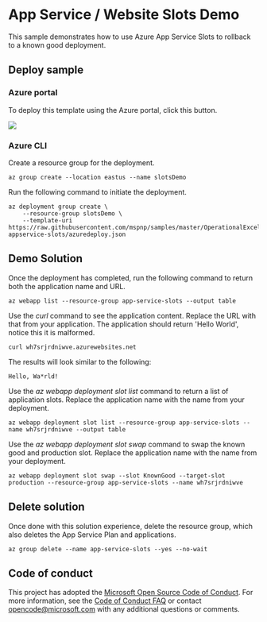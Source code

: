 # App Service / Website Slots Demo

This sample demonstrates how to use Azure App Service Slots to rollback to a known good deployment.

## Deploy sample

### Azure portal

To deploy this template using the Azure portal, click this button.

<a href="https://portal.azure.com/#create/Microsoft.Template/uri/https%3A%2F%2Fraw.githubusercontent.com%2Fmspnp%2Fsamples%2Fmaster%2FOperationalExcellence%2Fazure-appservice-slots%2Fazuredeploy.json" target="_blank">
    <img src="http://azuredeploy.net/deploybutton.png"/>
</a>  

### Azure CLI

Create a resource group for the deployment.

```azurecli
az group create --location eastus --name slotsDemo
```

Run the following command to initiate the deployment.

```
az deployment group create \
    --resource-group slotsDemo \
    --template-uri https://raw.githubusercontent.com/mspnp/samples/master/OperationalExcellence/azure-appservice-slots/azuredeploy.json
```

## Demo Solution

Once the deployment has completed, run the following command to return both the application name and URL.

```azurecli-interactive
az webapp list --resource-group app-service-slots --output table
```

Use the _curl_ command to see the application content. Replace the URL with that from your application. The application should return 'Hello World', notice this it is malformed.

```azurecli-interactive
curl wh7srjrdniwve.azurewebsites.net
```

The results will look similar to the following:

```azurecli
Hello, Wa*rld!
```

Use the _az webapp deployment slot list_ command to return a list of application slots. Replace the application name with the name from your deployment.

```azurecli-interactive
az webapp deployment slot list --resource-group app-service-slots --name wh7srjrdniwve --output table
```

Use the _az webapp deployment slot swap_ command to swap the known good and production slot. Replace the application name with the name from your deployment.

```azurecli-interactive
az webapp deployment slot swap --slot KnownGood --target-slot production --resource-group app-service-slots --name wh7srjrdniwve 
```

## Delete solution

Once done with this solution experience, delete the resource group, which also deletes the App Service Plan and applications.

```azurecli-interactive
az group delete --name app-service-slots --yes --no-wait
```

## Code of conduct

This project has adopted the [Microsoft Open Source Code of Conduct](https://opensource.microsoft.com/codeofconduct/). For more information, see the [Code of Conduct FAQ](https://opensource.microsoft.com/codeofconduct/faq/) or contact [opencode@microsoft.com](mailto:opencode@microsoft.com) with any additional questions or comments.
